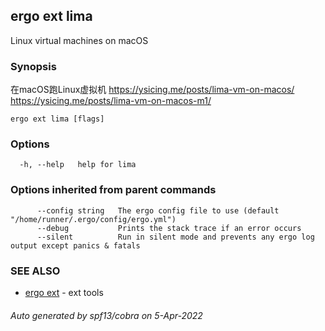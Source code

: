 ## ergo ext lima

Linux virtual machines on macOS

### Synopsis

在macOS跑Linux虚拟机
https://ysicing.me/posts/lima-vm-on-macos/
https://ysicing.me/posts/lima-vm-on-macos-m1/
		

```
ergo ext lima [flags]
```

### Options

```
  -h, --help   help for lima
```

### Options inherited from parent commands

```
      --config string   The ergo config file to use (default "/home/runner/.ergo/config/ergo.yml")
      --debug           Prints the stack trace if an error occurs
      --silent          Run in silent mode and prevents any ergo log output except panics & fatals
```

### SEE ALSO

* [ergo ext](ergo_ext.md)	 - ext tools

###### Auto generated by spf13/cobra on 5-Apr-2022
